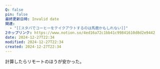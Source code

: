 ```yaml
---
Q: false
pin: false
最終更新日時: Invalid date
関連:
  - "[[スタバでコーヒーをテイクアウトするのは馬鹿かもしれない]]"
2ホップリンク: https://www.notion.so/4ed16a72c1bb41c99841610d8d2e9442
date: 2024-12-27T22:34
modified: 2024-12-27T22:34
created: 2024-12-27T22:34
---
```

  

計算したらリモートのほうが安かった。